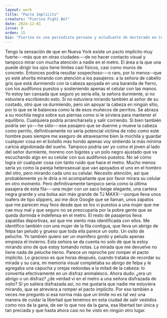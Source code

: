 ```yaml
---
layout: work
title: "Pacto Implícito"
creators: "Pierina Pighi Bel"
date: 2024-12-01
issue: 0
orden: 15
bio: "Pierina es una periodista peruana y estudiante de doctorado en Culturas Latinoamericanas en Nueva York."
---
```


Tengo la sensación de que en Nueva York existe un pacto implícito muy fuerte---más que en otras ciudades---de no hacer contacto visual y tampoco mirar con mucha atención a nadie en el metro. El área a la que una puede dirigir los ojos tiene límites casi físicos, casi como muros de concreto. Entonces podría resultar sospechoso---o raro, por lo menos--que yo esté ahorita mirando con atención a los pasajeros: a la señora de cabello gris que está durmiendo con la cabeza apoyada en una baranda de fierro, con los audífonos puestos y sosteniendo apenas el celular con las manos. Yo estoy tan cansada que seguro yo sería ella, la señora durmiente, si no estuviera escribiendo esto. Si no estuviera mirando también al señor de su costado, otro que va durmiendo, pero sin apoyar la cabeza en ningún sitio, por lo que se le balancea como la de esos muñecos de perritos. Se abraza a su mochila negra sobre sus piernas como si le sirviera para mantener el equilibrio. Cualquiera podría arranchársela y salir corriendo. Si bien también podría ser yo---he sido---ese pasajero que se duerme y mueve la cabeza como perrito, definitivamente no sería potencial víctima de robo como este hombre pues siempre me aseguro de atravesarme bien la mochila y guardar cualquier cosa en el bolsillo más hondo apenas voy sintiendo la más mínima caricia algodonada del sueño. Tampoco podría ser yo como el joven al lado del señor durmiente, moreno con bigotes y un polo negro ajustado que va escuchando algo en su celular con sus audífonos puestos. No sé cómo logra oír cualquier cosa con tanto ruido que hace el metro. Mucho menos sería yo como la pareja heterosexual que van apoyados el uno en el hombro del otro, pero mirando cada uno su celular. Necesito atención, así que probablemente yo le diría a mi acompañante que por favor mirara su celular en otro momento. Pero definitivamente tampoco sería como la última pasajera de esta fila---una mujer con un saco beige elegante, una cartera negra grande y una bolsa aún más grande de TJ MAXX---porque lleva unos loafers de tipo slippers, así me dice Google que se llaman, unos zapatos que me parecen muy feos desde que se los vi puestos a una mujer que me cae muy mal y que seguro no se preocuparía por la pobre gente que se queda dormida e indefensa en el metro. El resto de pasajeros lleva zapatillas deportivas, así que me siento más identificada con ellos. Me identifico también con una mujer de la fila contigua, que lleva un abrigo de felpa tan peludo y grueso que toda ella parece un osito. Un osito de peluche. Yo también quiero ser un mamífero gordo y peludo apenas empieza el invierno. Esta señora se da cuenta no solo de que la estoy mirando sino de que estoy tomando notas. La mirada que me devuelve no tiene nada de peluche tierno. Parece un reproche por romper el pacto implícito. Lo gracioso es que horas después, cuando trataba de recordar su mirada y su cara, mi memoria visual completaba su abrigo de felpa y le agregaba una capucha y orejas redondas a la mitad de la cabeza: lo convertía efectivamente en un disfraz animalesco. Ahora dudo: ¿era un abrigo o un disfraz? ¿de verdad vi en el metro a una señora disfrazada de osito? Si yo saliera disfrazada así, no me gustaría que nadie me estuviera mirando, que se atreviera a romper el pacto implícito. Por eso también a veces me pregunto si esa norma más que un límite no es tal vez una manera de cuidar la libertad que tenemos en esta ciudad de salir vestidos como nos da la gana, de ser lo que nos da la gana, esa libertad tan única y tan preciada y que hasta ahora casi no he visto en ningún otro lugar.
